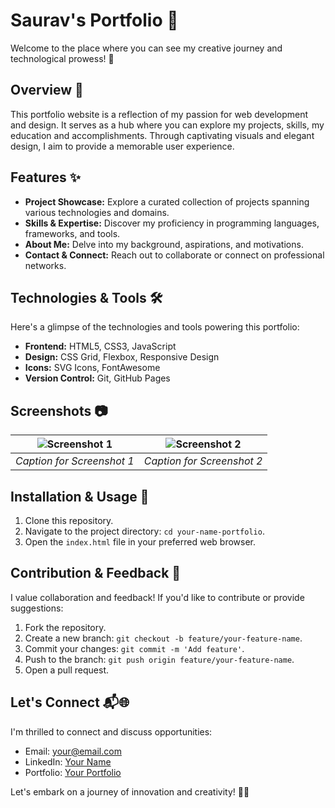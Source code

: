 # Saurav's Portfolio 🌟

Welcome to the place where you can see my creative journey and technological prowess! 🚀

## Overview 📖

This portfolio website is a reflection of my passion for web development and design. It serves as a hub where you can explore my projects, skills, my education and accomplishments. Through captivating visuals and elegant design, I aim to provide a memorable user experience.

## Features ✨

- **Project Showcase:** Explore a curated collection of projects spanning various technologies and domains.
- **Skills & Expertise:** Discover my proficiency in programming languages, frameworks, and tools.
- **About Me:** Delve into my background, aspirations, and motivations.
- **Contact & Connect:** Reach out to collaborate or connect on professional networks.

## Technologies & Tools 🛠️

Here's a glimpse of the technologies and tools powering this portfolio:

- **Frontend:** HTML5, CSS3, JavaScript
- **Design:** CSS Grid, Flexbox, Responsive Design
- **Icons:** SVG Icons, FontAwesome
- **Version Control:** Git, GitHub Pages

## Screenshots 📷

| ![Screenshot 1](./images/screenshot1.png) | ![Screenshot 2](./images/screenshot2.png) |
|-------------------------------------------|-------------------------------------------|
| *Caption for Screenshot 1*                | *Caption for Screenshot 2*                |

## Installation & Usage 🚦

1. Clone this repository.
2. Navigate to the project directory: `cd your-name-portfolio`.
3. Open the `index.html` file in your preferred web browser.

## Contribution & Feedback 🤝

I value collaboration and feedback! If you'd like to contribute or provide suggestions:

1. Fork the repository.
2. Create a new branch: `git checkout -b feature/your-feature-name`.
3. Commit your changes: `git commit -m 'Add feature'`.
4. Push to the branch: `git push origin feature/your-feature-name`.
5. Open a pull request.

## Let's Connect 📬🌐

I'm thrilled to connect and discuss opportunities:

- Email: your@email.com
- LinkedIn: [Your Name](https://www.linkedin.com/in/yourname/)
- Portfolio: [Your Portfolio](https://www.yourportfolio.com/)

Let's embark on a journey of innovation and creativity! 🚀✨
